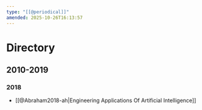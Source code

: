 ```yaml
---
type: "[[@periodical]]"
amended: 2025-10-26T16:13:57
---
```


# Directory
## 2010-2019
### 2018
- [[@Abraham2018-ah|Engineering Applications Of Artificial Intelligence]]
